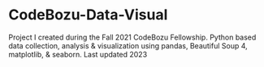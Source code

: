 # CodeBozu-Data-Visual
Project I created during the Fall 2021 CodeBozu Fellowship.
Python based data collection, analysis & visualization using pandas, Beautiful Soup 4, matplotlib, & seaborn.
Last updated 2023
